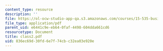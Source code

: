 ```yaml
---
content_type: resource
description: ''
file: https://ol-ocw-studio-app-qa.s3.amazonaws.com/courses/15-535-business-analysis-using-financial-statements-spring-2003/836ec69d30fd6e7f74cbc32ea03e920e_class2.pdf
file_type: application/pdf
parent_uid: e6441c9e-eb64-0faf-4498-604dda661cd6
resourcetype: Document
title: class2.pdf
uid: 836ec69d-30fd-6e7f-74cb-c32ea03e920e
---
```

